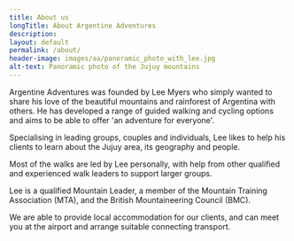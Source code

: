 ```yaml
---
title: About us
longTitle: About Argentine Adventures
description: 
layout: default
permalink: /about/
header-image: images/aa/panoramic_photo_with_lee.jpg
alt-text: Panoramic photo of the Jujuy mountains
---
```


Argentine Adventures was founded by Lee Myers who simply wanted to share his love of the beautiful mountains and rainforest of Argentina with others. He has developed a range of guided walking and cycling options and aims to be able to offer 'an adventure for everyone'.

Specialising in leading groups, couples and individuals, Lee likes to help his clients to learn about the Jujuy area, its geography and people.

Most of the walks are led by Lee personally, with help from other qualified and experienced walk leaders to support larger groups.

Lee is a qualified Mountain Leader, a member of the Mountain Training Association (MTA), and the British Mountaineering Council (BMC).

We are able to provide local accommodation for our clients, and can meet you at the airport and arrange suitable connecting transport.
